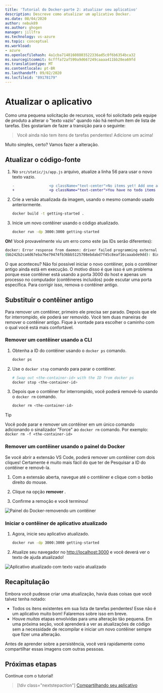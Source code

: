 ```yaml
---
title: 'Tutorial do Docker-parte 2: atualizar seu aplicativo'
description: Descreve como atualizar um aplicativo Docker.
ms.date: 08/04/2020
author: nebuk89
ms.author: ghogen
manager: jillfra
ms.technology: vs-azure
ms.topic: conceptual
ms.workload:
- azure
ms.openlocfilehash: 4a1cba71481608803522336ad5c0f6b6354bca32
ms.sourcegitcommit: 6cfffa72af599a9d667249caaaa411bb28ea69fd
ms.translationtype: MT
ms.contentlocale: pt-BR
ms.lasthandoff: 09/02/2020
ms.locfileid: "89178179"
---
```

# <a name="update-the-app"></a>Atualizar o aplicativo

Como uma pequena solicitação de recursos, você foi solicitado pela equipe de produto a alterar o "texto vazio" quando não há nenhum item de lista de tarefas. Eles gostariam de fazer a transição para o seguinte:

> Você ainda não tem itens de tarefas pendentes! Adicione um acima!

Muito simples, certo? Vamos fazer a alteração.

## <a name="update-the-source-code"></a>Atualizar o código-fonte

1. No `src/static/js/app.js` arquivo, atualize a linha 56 para usar o novo texto vazio.

    ```diff
    -                <p className="text-center">No items yet! Add one above!</p>
    +                <p className="text-center">You have no todo items yet! Add one above!</p>
    ```

1. Crie a versão atualizada da imagem, usando o mesmo comando usado anteriormente.

    ```bash
    docker build -t getting-started .
    ```

1. Inicie um novo contêiner usando o código atualizado.

    ```bash
    docker run -dp 3000:3000 getting-started
    ```

**Oh!** Você provavelmente viu um erro como este (as IDs serão diferentes):

```bash
docker: Error response from daemon: driver failed programming external connectivity on endpoint laughing_burnell 
(bb242b2ca4d67eba76e79474fb36bb5125708ebdabd7f45c8eaf16caaabde9dd): Bind for 0.0.0.0:3000 failed: port is already allocated.
```

O que aconteceu? Não foi possível iniciar o novo contêiner, pois o contêiner antigo ainda está em execução. O motivo disso é que isso é um problema porque esse contêiner está usando a porta 3000 do host e apenas um processo no computador (contêineres incluídos) pode escutar uma porta específica. Para corrigir isso, remova o contêiner antigo.

## <a name="replace-the-old-container"></a>Substituir o contêiner antigo

Para remover um contêiner, primeiro ele precisa ser parado. Depois que ele for interrompido, ele poderá ser removido. Você tem duas maneiras de remover o contêiner antigo. Fique à vontade para escolher o caminho com o qual você está mais confortável.

### <a name="remove-a-container-using-the-cli"></a>Remover um contêiner usando a CLI

1. Obtenha a ID do contêiner usando o `docker ps` comando.

    ```bash
    docker ps
    ```

1. Use o `docker stop` comando para parar o contêiner.

    ```bash
    # Swap out <the-container-id> with the ID from docker ps
    docker stop <the-container-id>
    ```

1. Depois que o contêiner for interrompido, você poderá removê-lo usando o `docker rm` comando.

    ```bash
    docker rm <the-container-id>
    ```

> [!TIP]
> Você pode parar e remover um contêiner em um único comando adicionando o sinalizador "Force" ao `docker rm` comando. Por exemplo: `docker rm -f <the-container-id>`

### <a name="remove-a-container-using-the-docker-dashboard"></a>Remover um contêiner usando o painel do Docker

Se você abrir a extensão VS Code, poderá remover um contêiner com dois cliques! Certamente é muito mais fácil do que ter de Pesquisar a ID do contêiner e removê-la.

1. Com a extensão aberta, navegue até o contêiner e clique com o botão direito do mouse.

1. Clique na opção **remover** .

1. Confirme a remoção e você terminou!

![Painel do Docker-removendo um contêiner](media/vs-removing-container.png)

### <a name="start-the-updated-app-container"></a>Iniciar o contêiner de aplicativo atualizado

1. Agora, inicie seu aplicativo atualizado.

    ```bash
    docker run -dp 3000:3000 getting-started
    ```

1. Atualize seu navegador no [http://localhost:3000](http://localhost:3000) e você deverá ver o texto de ajuda atualizado!

![Aplicativo atualizado com texto vazio atualizado](media/todo-list-updated-empty-text.png)

## <a name="recap"></a>Recapitulação

Embora você pudesse criar uma atualização, havia duas coisas que você talvez tenha notado:

- Todos os itens existentes em sua lista de tarefas pendentes! Esse não é um aplicativo muito bom! Falaremos sobre isso em breve.
- Houve *muitas* etapas envolvidas para uma alteração tão pequena. Em uma próxima seção, você aprenderá a ver as atualizações de código sem a necessidade de recompilar e iniciar um novo contêiner sempre que fizer uma alteração.

Antes de aprender sobre a persistência, você verá rapidamente como compartilhar essas imagens com outras pessoas.

## <a name="next-steps"></a>Próximas etapas

Continue com o tutorial!

> [!div class="nextstepaction"]
> [Compartilhando seu aplicativo](share-your-app.md)
